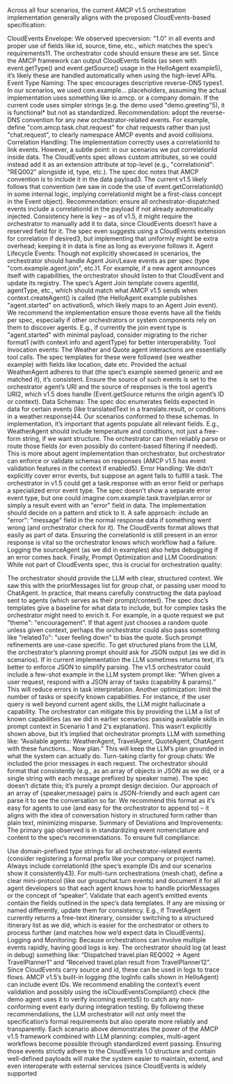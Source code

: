 
Across all four scenarios, the current AMCP v1.5 orchestration implementation generally aligns with the proposed CloudEvents-based specification:

CloudEvents Envelope: We observed specversion: "1.0" in all events and proper use of fields like id, source, time, etc., which matches the spec’s requirements11. The orchestrator code should ensure these are set. Since the AMCP framework can output CloudEvents fields (as seen with event.getType() and event.getSource() usage in the HelloAgent example5), it’s likely these are handled automatically when using the high-level APIs.
Event Type Naming: The spec encourages descriptive reverse-DNS types1. In our scenarios, we used com.example... placeholders, assuming the actual implementation uses something like io.amcp. or a company domain. If the current code uses simpler strings (e.g. the demo used "demo.greeting"5), it is functional* but not as standardized. Recommendation: adopt the reverse-DNS convention for any new orchestrator-related events. For example, define "com.amcp.task.chat.request" for chat requests rather than just "chat.request", to clearly namespace AMCP events and avoid collisions.
Correlation Handling: The implementation correctly uses a correlationId to link events. However, a subtle point: in our scenarios we put correlationId inside data. The CloudEvents spec allows custom attributes, so we could instead add it as an extension attribute at top-level (e.g., "correlationid": "REQ002" alongside id, type, etc.). The spec doc notes that AMCP convention is to include it in the data payload3. The current v1.5 likely follows that convention (we saw in code the use of event.getCorrelationId() in some internal logic, implying correlationId might be a first-class concept in the Event object). Recommendation: ensure all orchestrator-dispatched events include a correlationId in the payload if not already automatically injected. Consistency here is key – as of v1.5, it might require the orchestrator to manually add it to data, since CloudEvents doesn’t have a reserved field for it. The spec even suggests using a CloudEvents extension for correlation if desired3, but implementing that uniformly might be extra overhead; keeping it in data is fine as long as everyone follows it.
Agent Lifecycle Events: Though not explicitly showcased in scenarios, the orchestrator should handle Agent Join/Leave events as per spec (type "com.example.agent.join", etc.)1. For example, if a new agent announces itself with capabilities, the orchestrator should listen to that CloudEvent and update its registry. The spec’s Agent Join template covers agentId, agentType, etc., which should match what AMCP v1.5 sends when context.createAgent() is called (the HelloAgent example publishes "agent.started" on activation5, which likely maps to an Agent Join event). We recommend the implementation ensure those events have all the fields per spec, especially if other orchestrators or system components rely on them to discover agents. E.g., if currently the join event type is "agent.started" with minimal payload, consider migrating to the richer format1 (with context info and agentType) for better interoperability.
Tool Invocation events: The Weather and Quote agent interactions are essentially tool calls. The spec templates for these were followed (see weather example) with fields like location, date etc. Provided the actual WeatherAgent adheres to that (the spec’s example seemed generic and we matched it), it’s consistent. Ensure the source of such events is set to the orchestrator agent’s URI and the source of responses is the tool agent’s URI2, which v1.5 does handle (Event.getSource returns the origin agent’s ID or context).
Data Schemas: The spec doc enumerates fields expected in data for certain events (like translatedText in a translate.result, or conditions in a weather.response)44. Our scenarios conformed to these schemas. In implementation, it’s important that agents populate all relevant fields. E.g., WeatherAgent should include temperature and conditions, not just a free-form string, if we want structure. The orchestrator can then reliably parse or route those fields (or even possibly do content-based filtering if needed). This is more about agent implementation than orchestrator, but orchestrator can enforce or validate schemas on responses (AMCP v1.5 has event validation features in the context if enabled5).
Error Handling: We didn’t explicitly cover error events, but suppose an agent fails to fulfill a task. The orchestrator in v1.5 could get a task.response with an error field or perhaps a specialized error event type. The spec doesn’t show a separate error event type, but one could imagine com.example.task.travelplan.error or simply a result event with an "error" field in data. The implementation should decide on a pattern and stick to it. A safe approach: include an "error": "message" field in the normal response data if something went wrong (and orchestrator check for it). The CloudEvents format allows that easily as part of data. Ensuring the correlationId is still present in an error response is vital so the orchestrator knows which workflow had a failure. Logging the sourceAgent (as we did in examples) also helps debugging if an error comes back.
Finally, Prompt Optimization and LLM Coordination: While not part of CloudEvents spec, this is crucial for orchestration quality:

The orchestrator should provide the LLM with clear, structured context. We saw this with the priorMessages list for group chat, or passing user mood to ChatAgent. In practice, that means carefully constructing the data payload sent to agents (which serves as their prompt/context). The spec doc’s templates give a baseline for what data to include, but for complex tasks the orchestrator might need to enrich it. For example, in a quote request we put "theme": "encouragement". If that agent just chooses a random quote unless given context, perhaps the orchestrator could also pass something like "relatedTo": "user feeling down" to bias the quote. Such prompt refinements are use-case specific.
To get structured plans from the LLM, the orchestrator’s planning prompt should ask for JSON output (as we did in scenarios). If in current implementation the LLM sometimes returns text, it’s better to enforce JSON to simplify parsing. The v1.5 orchestrator could include a few-shot example in the LLM system prompt like: “When given a user request, respond with a JSON array of tasks (capability & params).” This will reduce errors in task interpretation.
Another optimization: limit the number of tasks or specify known capabilities. For instance, if the user query is well beyond current agent skills, the LLM might hallucinate a capability. The orchestrator can mitigate this by providing the LLM a list of known capabilities (as we did in earlier scenarios: passing available skills in prompt context in Scenario 1 and 2’s explanation). This wasn’t explicitly shown above, but it’s implied that orchestrator prompts LLM with something like: “Available agents: WeatherAgent, TravelAgent, QuoteAgent, ChatAgent with these functions... Now plan.” This will keep the LLM’s plan grounded in what the system can actually do.
Turn-taking clarity for group chats: We included the prior messages in each request. The orchestrator should format that consistently (e.g., as an array of objects in JSON as we did, or a single string with each message prefixed by speaker name). The spec doesn’t dictate this; it’s purely a prompt design decision. Our approach of an array of {speaker,message} pairs is JSON-friendly and each agent can parse it to see the conversation so far. We recommend this format as it’s easy for agents to use (and easy for the orchestrator to append to) – it aligns with the idea of conversation history in structured form rather than plain text, minimizing misparse.
Summary of Deviations and Improvements: The primary gap observed is in standardizing event nomenclature and content to the spec’s recommendations. To ensure full compliance:

Use domain-prefixed type strings for all orchestrator-related events (consider registering a formal prefix like your company or project name).
Always include correlationId (the spec’s example IDs and our scenarios show it consistently43).
For multi-turn orchestrations (mesh chat), define a clear mini-protocol (like our groupchat.turn events) and document it for all agent developers so that each agent knows how to handle priorMessages or the concept of “speaker”.
Validate that each agent’s emitted events contain the fields outlined in the spec’s data templates. If any are missing or named differently, update them for consistency. E.g., if TravelAgent currently returns a free-text itinerary, consider switching to a structured itinerary list as we did, which is easier for the orchestrator or others to process further (and matches how we’d expect data in CloudEvents).
Logging and Monitoring: Because orchestrations can involve multiple events rapidly, having good logs is key. The orchestrator should log (at least in debug) something like: “Dispatched travel.plan REQ002 -> Agent TravelPlanner1” and “Received travel.plan result from TravelPlanner12”. Since CloudEvents carry source and id, these can be used in logs to trace flows. AMCP v1.5’s built-in logging (the logInfo calls shown in HelloAgent) can include event IDs. We recommend enabling the context’s event validation and possibly using the isCloudEventsCompliant() check (the demo agent uses it to verify incoming events5) to catch any non-conforming event early during integration testing.
By following these recommendations, the LLM orchestrator will not only meet the specification’s formal requirements but also operate more reliably and transparently. Each scenario above demonstrates the power of the AMCP v1.5 framework combined with LLM planning: complex, multi-agent workflows become possible through standardized event passing. Ensuring those events strictly adhere to the CloudEvents 1.0 structure and contain well-defined payloads will make the system easier to maintain, extend, and even interoperate with external services (since CloudEvents is widely supported
